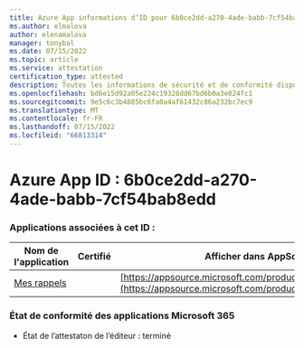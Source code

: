 ```yaml
---
title: Azure App informations d’ID pour 6b0ce2dd-a270-4ade-babb-7cf54bab8edd
ms.author: elmalova
author: elenamalova
manager: tonybal
ms.date: 07/15/2022
ms.topic: article
ms.service: attestation
certification_type: attested
description: Toutes les informations de sécurité et de conformité disponibles pour 6b0ce2dd-a270-4ade-babb-7cf54bab8edd.
ms.openlocfilehash: bd6e15d92a05e224c19328dd67bd6b0a3e024fc1
ms.sourcegitcommit: 9e5c6c3b4885bc6fa0a4af61432c86a232bc7ec9
ms.translationtype: MT
ms.contentlocale: fr-FR
ms.lasthandoff: 07/15/2022
ms.locfileid: "66813314"
---
```

# <a name="azure-app-id-6b0ce2dd-a270-4ade-babb-7cf54bab8edd"></a>Azure App ID : 6b0ce2dd-a270-4ade-babb-7cf54bab8edd


### <a name="apps-associated-with-this-id"></a>Applications associées à cet ID :
| **Nom de l'application** | **Certifié** | **Afficher dans AppSource** |
|--------------|---------------|-----------------------|
| [Mes rappels](../forward/WA200004342.md) |  | [https://appsource.microsoft.com/product/office/WA200004342](https://appsource.microsoft.com/product/office/WA200004342) |

### <a name="microsoft-365-app-compliance-status"></a>État de conformité des applications Microsoft 365
- État de l’attestaton de l’éditeur : terminé
